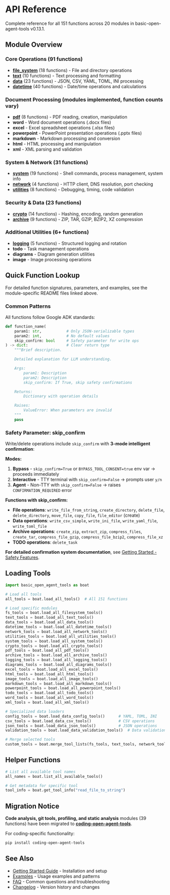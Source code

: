 # API Reference

Complete reference for all 151 functions across 20 modules in basic-open-agent-tools v0.13.1.

## Module Overview

### Core Operations (91 functions)

- **[file_system](../src/basic_open_agent_tools/file_system/README.md)** (18 functions) - File and directory operations
- **[text](../src/basic_open_agent_tools/text/README.md)** (10 functions) - Text processing and formatting
- **[data](../src/basic_open_agent_tools/data/README.md)** (23 functions) - JSON, CSV, YAML, TOML, INI processing
- **[datetime](../src/basic_open_agent_tools/datetime/README.md)** (40 functions) - Date/time operations and calculations

### Document Processing (modules implemented, function counts vary)

- **[pdf](../src/basic_open_agent_tools/pdf/README.md)** (8 functions) - PDF reading, creation, manipulation
- **word** - Word document operations (.docx files)
- **excel** - Excel spreadsheet operations (.xlsx files)
- **powerpoint** - PowerPoint presentation operations (.pptx files)
- **markdown** - Markdown processing and conversion
- **html** - HTML processing and manipulation
- **xml** - XML parsing and validation

### System & Network (31 functions)

- **[system](../src/basic_open_agent_tools/system/README.md)** (19 functions) - Shell commands, process management, system info
- **[network](../src/basic_open_agent_tools/network/README.md)** (4 functions) - HTTP client, DNS resolution, port checking
- **[utilities](../src/basic_open_agent_tools/utilities/README.md)** (8 functions) - Debugging, timing, code validation

### Security & Data (23 functions)

- **[crypto](../src/basic_open_agent_tools/crypto/README.md)** (14 functions) - Hashing, encoding, random generation
- **[archive](../src/basic_open_agent_tools/archive/README.md)** (9 functions) - ZIP, TAR, GZIP, BZIP2, XZ compression

### Additional Utilities (6+ functions)

- **[logging](../src/basic_open_agent_tools/logging/README.md)** (5 functions) - Structured logging and rotation
- **todo** - Task management operations
- **diagrams** - Diagram generation utilities
- **image** - Image processing operations

## Quick Function Lookup

For detailed function signatures, parameters, and examples, see the module-specific README files linked above.

### Common Patterns

All functions follow Google ADK standards:

```python
def function_name(
    param1: str,           # Only JSON-serializable types
    param2: int,           # No default values
    skip_confirm: bool     # Safety parameter for write ops
) -> dict:                 # Clear return type
    """Brief description.

    Detailed explanation for LLM understanding.

    Args:
        param1: Description
        param2: Description
        skip_confirm: If True, skip safety confirmations

    Returns:
        Dictionary with operation details

    Raises:
        ValueError: When parameters are invalid
    """
    pass
```

### Safety Parameter: skip_confirm

Write/delete operations include `skip_confirm` with **3-mode intelligent confirmation**:

**Modes:**
1. **Bypass** - `skip_confirm=True` or `BYPASS_TOOL_CONSENT=true` env var → proceeds immediately
2. **Interactive** - TTY terminal with `skip_confirm=False` → prompts user `y/n`
3. **Agent** - Non-TTY with `skip_confirm=False` → raises `CONFIRMATION_REQUIRED` error

**Functions with skip_confirm:**
- **File operations**: `write_file_from_string`, `create_directory`, `delete_file`, `delete_directory`, `move_file`, `copy_file`, `file_editor` (create)
- **Data operations**: `write_csv_simple`, `write_ini_file`, `write_yaml_file`, `write_toml_file`
- **Archive operations**: `create_zip`, `extract_zip`, `compress_files`, `create_tar`, `compress_file_gzip`, `compress_file_bzip2`, `compress_file_xz`
- **TODO operations**: `delete_task`

**For detailed confirmation system documentation**, see [Getting Started - Safety Features](getting-started.md#safety-features).

## Loading Tools

```python
import basic_open_agent_tools as boat

# Load all tools
all_tools = boat.load_all_tools()  # All 151 functions

# Load specific modules
fs_tools = boat.load_all_filesystem_tools()
text_tools = boat.load_all_text_tools()
data_tools = boat.load_all_data_tools()
datetime_tools = boat.load_all_datetime_tools()
network_tools = boat.load_all_network_tools()
utilities_tools = boat.load_all_utilities_tools()
system_tools = boat.load_all_system_tools()
crypto_tools = boat.load_all_crypto_tools()
pdf_tools = boat.load_all_pdf_tools()
archive_tools = boat.load_all_archive_tools()
logging_tools = boat.load_all_logging_tools()
diagrams_tools = boat.load_all_diagrams_tools()
excel_tools = boat.load_all_excel_tools()
html_tools = boat.load_all_html_tools()
image_tools = boat.load_all_image_tools()
markdown_tools = boat.load_all_markdown_tools()
powerpoint_tools = boat.load_all_powerpoint_tools()
todo_tools = boat.load_all_todo_tools()
word_tools = boat.load_all_word_tools()
xml_tools = boat.load_all_xml_tools()

# Specialized data loaders
config_tools = boat.load_data_config_tools()      # YAML, TOML, INI
csv_tools = boat.load_data_csv_tools()            # CSV operations
json_tools = boat.load_data_json_tools()          # JSON operations
validation_tools = boat.load_data_validation_tools()  # Data validation

# Merge selected tools
custom_tools = boat.merge_tool_lists(fs_tools, text_tools, network_tools)
```

## Helper Functions

```python
# List all available tool names
all_names = boat.list_all_available_tools()

# Get metadata for specific tool
tool_info = boat.get_tool_info("read_file_to_string")
```

## Migration Notice

**Code analysis, git tools, profiling, and static analysis** modules (39 functions) have been migrated to **[coding-open-agent-tools](https://github.com/open-agent-tools/coding-open-agent-tools)**.

For coding-specific functionality:
```bash
pip install coding-open-agent-tools
```

## See Also

- [Getting Started Guide](getting-started.md) - Installation and setup
- [Examples](examples.md) - Usage examples and patterns
- [FAQ](faq.md) - Common questions and troubleshooting
- [Changelog](../CHANGELOG.md) - Version history and changes

